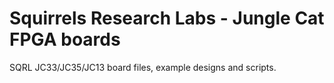 # Squirrels Research Labs - Jungle Cat FPGA boards
SQRL JC33/JC35/JC13 board files, example designs and scripts.<br>
